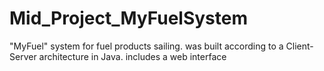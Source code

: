 # Mid_Project_MyFuelSystem
"MyFuel" system for fuel products sailing. was built according to a Client-Server architecture in Java. includes a web interface
